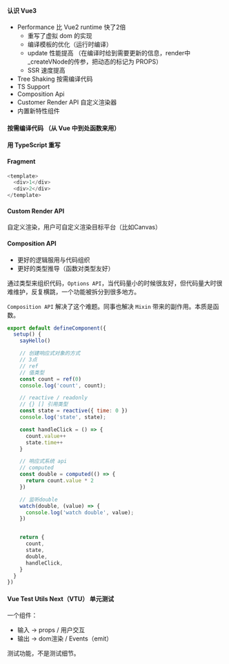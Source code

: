 #### 认识 Vue3
- Performance 比 Vue2 runtime 快了2倍
  - 重写了虚拟 dom 的实现
  - 编译模板的优化（运行时编译）
  - update 性能提高 （在编译时给到需要更新的信息，render中_createVNode的传参，把动态的标记为 PROPS）
  - SSR 速度提高
- Tree Shaking 按需编译代码
- TS Support
- Composition Api
- Customer Render API 自定义渲染器
- 内置新特性组件

#### 按需编译代码 （从 Vue 中到处函数来用）

#### 用  TypeScript 重写

#### Fragment
```js
<template>
  <div>1</div>
  <div>2</div>
</template>
```

#### Custom Render API
自定义渲染，用户可自定义渲染目标平台（比如Canvas）

#### Composition API
- 更好的逻辑服用与代码组织
- 更好的类型推导（函数对类型友好）

通过类型来组织代码，`Options API`，当代码量小的时候很友好，但代码量大时很难维护，反复横跳，一个功能被拆分到很多地方。

`Composition API` 解决了这个难题。同事也解决 `Mixin` 带来的副作用。本质是函数。

```js
export default defineComponent({
  setup() {
    sayHello()

    // 创建响应式对象的方式
    // 3点
    // ref
    // 值类型
    const count = ref(0)
    console.log('count', count);

    // reactive / readonly
    // {} [] 引用类型
    const state = reactive({ time: 0 })
    console.log('state', state);

    const handleClick = () => {
      count.value++
      state.time++
    }

    // 响应式系统 api
    // computed
    const double = computed(() => {
      return count.value * 2
    })

    // 监听double
    watch(double, (value) => {
      console.log('watch double', value);
    })


    return {
      count,
      state,
      double,
      handleClick,
    }
  }
})
```

#### Vue Test Utils Next（VTU） 单元测试
一个组件：
- 输入 -> props / 用户交互
- 输出 -> dom渲染 / Events（emit）

测试功能，不是测试细节。


